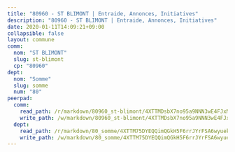 ```yaml
---
title: "80960 - ST BLIMONT | Entraide, Annonces, Initiatives"
description: "80960 - ST BLIMONT | Entraide, Annonces, Initiatives"
date: 2020-01-11T14:09:21+09:00
collapsible: false
layout: commune
comm:
  nom: "ST BLIMONT"
  slug: st-blimont
  cp: "80960"
dept:
  nom: "Somme"
  slug: somme
  num: "80"
peerpad:
  comm:
    read_path: /r/markdown/80960_st-blimont/4XTTMDsbX7no95a9NNN3wE4FJxMwcEobDzohwgzChbkDaSiJF
    write_path: /w/markdown/80960_st-blimont/4XTTMDsbX7no95a9NNN3wE4FJxMwcEobDzohwgzChbkDaSiJF-K3TgTiqXsySZSeaXDPLhdAsBvJ9A1XXaN2ncLGVprhVwbgFUYCkW6bEu6WaqFanL2Cyz5yet5uaysWYgUchZtJpfFEKTiK3e2ZzRkG17dBmUonHsfuspqtfhqCSpTxmFbpPwqvh1
  dept:
    read_path: /r/markdown/80_somme/4XTTM75DYEQQimQGkH5F6rrJYrFSA6wyuekdgioEx7v45YjSw
    write_path: /w/markdown/80_somme/4XTTM75DYEQQimQGkH5F6rrJYrFSA6wyuekdgioEx7v45YjSw-K3TgTuB1DbUNHuFo9Fhh6JTUriPx8E5izGkmw9RSNTjUtMFPoZhqqp87szE8th3EytWSHGdhUuQUPjam8aJZh1SdH8pL3ibgUbMdNhU17kjAmSa49LMB2GjXvVwDVurE8mgce3XM
---
```


